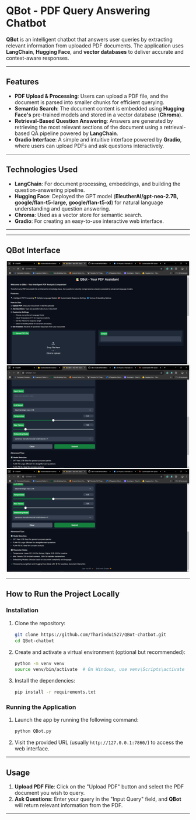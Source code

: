 # QBot - PDF Query Answering Chatbot


**QBot** is an intelligent chatbot that answers user queries by extracting relevant information from uploaded PDF documents. The application uses **LangChain**, **Hugging Face**, and **vector databases** to deliver accurate and context-aware responses.

---

## **Features**

- **PDF Upload & Processing**: Users can upload a PDF file, and the document is parsed into smaller chunks for efficient querying.
- **Semantic Search**: The document content is embedded using **Hugging Face's** pre-trained models and stored in a vector database (**Chroma**).
- **Retrieval-Based Question Answering**: Answers are generated by retrieving the most relevant sections of the document using a retrieval-based QA pipeline powered by **LangChain**.
- **Gradio Interface**: A simple and intuitive interface powered by **Gradio**, where users can upload PDFs and ask questions interactively.

---

## **Technologies Used**

- **LangChain**: For document processing, embeddings, and building the question-answering pipeline.
- **Hugging Face**: Deployed the GPT model (**EleutherAI/gpt-neo-2.7B, google/flan-t5-large, google/flan-t5-xl**) for natural language understanding and question answering.
- **Chroma**: Used as a vector store for semantic search.
- **Gradio**: For creating an easy-to-use interactive web interface.

---

---

## **QBot Interface**

<p align="center">
  <img src="https://github.com/Tharindu1527/QBot-chatbot/blob/main/QBot%20Interface%20Images/1.png" alt="Interface 1" width="500">
  <img src="https://github.com/Tharindu1527/QBot-chatbot/blob/main/QBot%20Interface%20Images/2.png" alt="Interface 2" width="500">
  <img src="https://github.com/Tharindu1527/QBot-chatbot/blob/main/QBot%20Interface%20Images/3.png" alt="Interface 3" width="500">
</p>

---

## **How to Run the Project Locally**

### Installation

1. Clone the repository:
    ```bash
    git clone https://github.com/Tharindu1527/QBot-chatbot.git
    cd QBot-chatbot
    ```

2. Create and activate a virtual environment (optional but recommended):
    ```bash
    python -m venv venv
    source venv/bin/activate  # On Windows, use venv\Scripts\activate
    ```

3. Install the dependencies:
    ```bash
    pip install -r requirements.txt
    ```

### Running the Application

1. Launch the app by running the following command:
    ```bash
    python QBot.py
    ```

2. Visit the provided URL (usually `http://127.0.0.1:7860/`) to access the web interface.

---

## **Usage**

1. **Upload PDF File**: Click on the "Upload PDF" button and select the PDF document you wish to query.
2. **Ask Questions**: Enter your query in the "Input Query" field, and **QBot** will return relevant information from the PDF.

---
